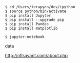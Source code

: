 ```
$ cd /Users/terapyon/dev/ipython
$ source python/bin/activate
$ pip install Jupyter
$ pip install --upgrade pip
$ pip install Pandas
$ pip install matplotlib
```

```
$ jupyter-notebook
```

data

http://nflsavant.com/about.php

